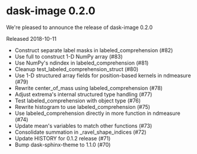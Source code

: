 # dask-image 0.2.0

We're pleased to announce the release of dask-image 0.2.0

Released 2018-10-11

- Construct separate label masks in labeled_comprehension (#82)
- Use full to construct 1-D NumPy array (#83)
- Use NumPy's ndindex in labeled_comprehension (#81)
- Cleanup test_labeled_comprehension_struct (#80)
- Use 1-D structured array fields for position-based kernels in ndmeasure (#79)
- Rewrite center_of_mass using labeled_comprehension (#78)
- Adjust extrema's internal structured type handling (#77)
- Test labeled_comprehension with object type (#76)
- Rewrite histogram to use labeled_comprehension (#75)
- Use labeled_comprehension directly in more function in ndmeasure (#74)
- Update mean's variables to match other functions (#73)
- Consolidate summation in _ravel_shape_indices (#72)
- Update HISTORY for 0.1.2 release (#71)
- Bump dask-sphinx-theme to 1.1.0 (#70)
